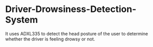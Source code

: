 # Driver-Drowsiness-Detection-System
It uses ADXL335 to detect the head posture of the user to determine whether the driver is feeling drowsy or not. 
